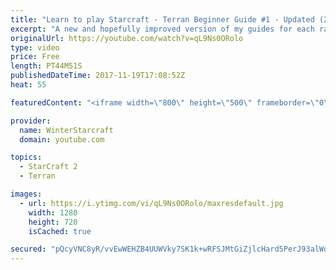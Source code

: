 ```yaml
---
title: "Learn to play Starcraft - Terran Beginner Guide #1 - Updated (2017 LOTV)"
excerpt: "A new and hopefully improved version of my guides for each race where I go over as many basics as possible while doing it live :)  I strongly believe that a super structured guide style is not very helpful compared to watching/playing the game actively.  Feedback is greatly appreciated. -- Watch live"
originalUrl: https://youtube.com/watch?v=qL9Ns0ORolo
type: video
price: Free
length: PT44M51S
publishedDateTime: 2017-11-19T17:08:52Z
heat: 55

featuredContent: "<iframe width=\"800\" height=\"500\" frameborder=\"0\" src=\"https://www.youtube.com/embed/qL9Ns0ORolo\" allow=\"accelerometer; autoplay; encrypted-media; gyroscope; picture-in-picture\" allowfullscreen></iframe>"

provider:
  name: WinterStarcraft
  domain: youtube.com

topics:
  - StarCraft 2
  - Terran

images:
  - url: https://i.ytimg.com/vi/qL9Ns0ORolo/maxresdefault.jpg
    width: 1280
    height: 720
    isCached: true

secured: "pQcyVNC8yR/vvEwWEHZB4UUWVky7SK1k+wRFSJMtGiZjlcHard5PerJ93alWdKFTqC5rPDNO7ccGQc7JnZb/x4udBLipUJySFHYQqewW+VZKX/d137U/W5n3UKzfBkoKjViKEjkEeImJ42meodBEHFIjclxZWnUgiEPOMBbsvt7EYEsnN5V12Vw52DrgbvUqZaDA9DZnS4T00iXZ72wohS55ZAIHywKKhtElLX+Q3vaNBMEXszT5TU4B95Ssc3NOWqQ3hF5lQbz17mtXoSq/hh4ztnVJ2nXfAramn5om7aKjouyDGi3BV4PxzWnM3xWKA0rAmWBIzEZ/WEhx8vuW8jzRgEyRT9AiqkWtFKeZ5nqUSRFzTDhKxVQ6hJzDCPxhnGbMHrFbQ8Jl0J2/PRhy52RsuDs6vNK1xWZSJTgrpgQIYu99D6Fb9QcRJO0E1Vu+;kM30UYbtvQ8PaUGne5tYzA=="
---
```


